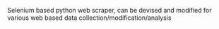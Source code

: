 Selenium based python web scraper, can be devised and modified for various web based data collection/modification/analysis
